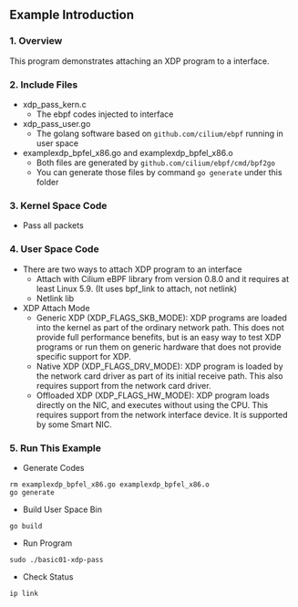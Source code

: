 ## Example Introduction
### 1. Overview
This program demonstrates attaching an XDP program to a interface.

### 2. Include Files
- xdp_pass_kern.c
  - The ebpf codes injected to interface
- xdp_pass_user.go
  - The golang software based on `github.com/cilium/ebpf` running in user space
- examplexdp_bpfel_x86.go and examplexdp_bpfel_x86.o
  - Both files are generated by `github.com/cilium/ebpf/cmd/bpf2go`
  - You can generate those files by command `go generate` under this folder

### 3. Kernel Space Code
- Pass all packets

### 4. User Space Code
- There are two ways to attach XDP program to an interface
  - Attach with Cilium eBPF library from version 0.8.0 and it requires at least Linux 5.9. (It uses bpf_link to attach, not netlink)
  - Netlink lib
- XDP Attach Mode
  - Generic XDP (XDP_FLAGS_SKB_MODE): XDP programs are loaded into the kernel as part of the ordinary network path. This does not provide full performance benefits, but is an easy way to test XDP programs or run them on generic hardware that does not provide specific support for XDP.
  - Native XDP (XDP_FLAGS_DRV_MODE): XDP program is loaded by the network card driver as part of its initial receive path. This also requires support from the network card driver.
  - Offloaded XDP (XDP_FLAGS_HW_MODE): XDP program loads directly on the NIC, and executes without using the CPU. This requires support from the network interface device. It is supported by some Smart NIC.

### 5. Run This Example
- Generate Codes
```
rm examplexdp_bpfel_x86.go examplexdp_bpfel_x86.o
go generate
```
- Build User Space Bin
```
go build
```
- Run Program
```
sudo ./basic01-xdp-pass
```
- Check Status
```
ip link
```
